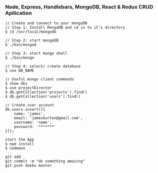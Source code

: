 ### Node, Express, Handlebars, MongoDB, React & Redux CRUD Apllication

```
// Create and connect to your mongoDB
// Step 1: Install MongoDB and cd in to it's directory
$ cd /usr/local/mongodb

// Step 2: start mongoDB
$ ./bin/mongod

// Step 3: start mongo shell
$ ./bin/mongo

// Step 4: select/ create database
$ use DB_NAME
```

```
// Useful mongo client commands
$ show dbs
$ use projectDirector
$ db.getCollection('projects').find()
$ db.getCollection('users').find()
```

```
// Create user account
db.users.insert([{
    name: 'james',
    email: 'jamesburton@gmail.com',
    username: 'name',
    password: '*******'
}]);
```

```
start the App
$ npm install
$ nodemon
```

```
git add .
git commit -m "do something amazing"
git push dokku master
```
